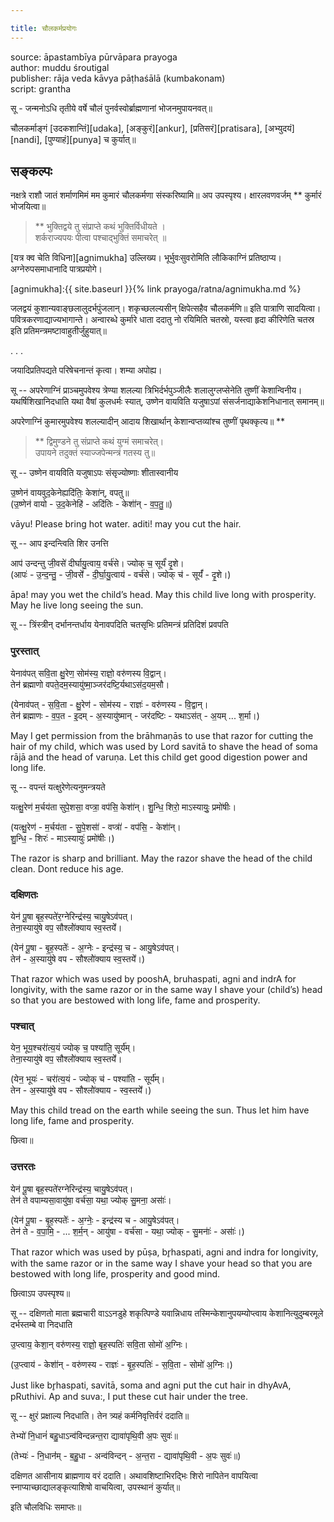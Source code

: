 ```yaml
---

title: चौलकर्मप्रयोगः 
---
```




source: āpastambīya pūrvāpara prayoga  
author: muddu śroutigal  
publisher: rāja veda kāvya pāṭhaśālā (kumbakonam)  
script: grantha




सू - जन्मनोऽधि तृतीये वर्षे चौलं पुनर्वस्वोर्ब्राह्मणानां भोजनमुपायनवत्॥ 

चौलकर्माङ्गं [उदकशान्तिं][udaka], [अङ्कुरं][ankur], [प्रतिसरं][pratisara], [अभ्युदयं][nandi], [पुण्याहं][punya] च कुर्यात्॥ 


## सङ्कल्पः

नक्षत्रे राशौ जातं शर्माणमिमं मम कुमारं चौलकर्मणा संस्करिष्यामि॥ अप उपस्पृश्य। क्षारलवणवर्जम् ** कुर्मारं भोजयित्वा॥ 

> ** भुक्तिद्वये तु संप्राप्ते कथं भुक्तिर्विधीयते ।  
> शर्कराज्यपयः पीत्वा पश्चाद्भुक्तिं समाचरेत् ॥ 

[यत्र क्व चेति विधिना][agnimukha] उल्लिख्य। भूर्भुवःसुवरोमिति लौकिकाग्निं प्रतिष्ठाप्य। अग्नेरुपसमाधानादि पात्रप्रयोगे। 

[agnimukha]:{{ site.baseurl }}{% link prayoga/ratna/agnimukha.md %}

जलद्वयं कुशान्यवाङ्छलालुदर्भपुंजलान्। शकृच्छलल्यसीन् क्षिपेत्सहैव चौलकर्मणि॥ इति पात्राणि सादयित्वा। पवित्रकरणाद्याज्यभागान्ते। 
अन्वारब्धे कुर्मारे धाता ददातु नो रयिमिति चतस्रो, यस्त्वा हृदा कीरिणेति चतस्र इति प्रतिमन्त्रमष्टावाहुतीर्जुहुयात्॥ 

. . . 

जयादिप्रतिपद्यते परिषेचनान्तं कृत्वा। शम्या अपोह्य। 

सू -- अपरेणाग्निं प्राञ्चमुपवेश्य त्रेण्या शलल्या त्रिभिर्दर्भपुञ्जीलैः शलालुग्लप्सेनेति तुष्णीं केशान्विनीय। 
यथर्षिशिखानिदधाति यथा वैषां कुलधर्मः स्यात्, उष्णेन वायविति यजुषाऽपां संसर्जनाद्याकेशनिधानात् समानम्॥ 

अपरेणाग्निं कुमारमुपवेश्य शलल्यादीन् आदाय शिखार्थान् केशान्वप्तव्यांश्च तुष्णीं पृथक्कृत्य॥ ** 

> ** द्विमुण्डने तु संप्राप्ते कथं युग्मं समाचरेत्।  
> उपायने तदुक्तं स्याज्जपेन्मन्त्रं गतस्य तु॥ 

सू -- उष्णेन वायविति यजुषाऽपः संसृज्योष्णाः शीतास्वानीय

उ॒ष्णेन॑ वायवुद॒केनेह्यदि॑तिः॒ केशा॑न्, वपतु॥  
(उ॒ष्णेन॑ वायो - उ॒द॒केनेहि॑ - अदि॑तिः - केशा॑॑न् - व॒प॒तु॒॥) 

vāyu! Please bring hot water. aditi! may you cut the hair.


सू -- आप इन्दन्त्विति शिर उनत्ति 

आप॑ उन्दन्तु जी॒वसे॑ दीर्घायु॒त्वाय॒ वर्च॑से। ज्योक् च॒ सूर्यं॑ दृ॒शे।  
(आपः॑ - उ॒न्द॒न्तु॒ - जी॒वसे॑॑ - दी॒र्घा॒यु॒त्वाय॑ - वर्च॑से। ज्योक् च॑ - सूर्यं॑॑ - दृ॒शे।)

āpa! may you wet the child’s head. May this child live long with prosperity. 
May he live long seeing the sun.


सू -- त्रिंस्त्रीन् दर्भानन्तर्धाय येनावपदिति चतसृभिः प्रतिमन्त्रं प्रतिदिशं प्रवपति 

### पुरस्तात्

येनाव॑पत् सवि॒ता क्षु॒रेण॒ सोम॑स्य॒ राज्ञो॒ वरु॑णस्य वि॒द्वान्।  
तेन॑ ब्रह्माणो वपते॒दम॒स्यायु॑ष्मा॒ञ्जर॑दष्टि॒र्यथाऽस॑द॒यम॒सौ।

(येनाव॑पत् - स॒वि॒ता - क्षु॒रेण॑ - सोम॑स्य - राज्ञः॑ - वरु॑णस्य - वि॒द्वान्।  
तेन॑ ब्रह्माणः - व॒प॒त - इ॒दम् - अ॒स्यायु॑ष्मान् - जर॑दष्टिः - यथाऽस॑त् - अ॒यम् ... श॒र्मा।)

May I get permission from the brāhmaṇās to use that razor for cutting the hair of my child, 
which was used by Lord savitā to shave the head of soma rājā and the head of varuṇa. Let this child get good digestion power and long life.


सू -- वपन्तं यत्क्षुरेणेत्यनुमन्त्रयते 

यत्क्षु॒रेण॑ म॒र्चय॑ता सुपे॒शसा॒ वप्त्रा॒ वप॑सि॒ केशा॑॑न्। शु॒न्धि॒ शिरो॒ माऽस्यायुः॒ प्रमो॑षीः।

(यत्क्षु॒रेण॑ - म॒र्चय॑ता - सु॒पे॒शसा॑॑ - वप्त्रा॑॑ - वप॑सि॒ - केशा॑॑न्।  
शु॒न्धि॒ - शिरः॑ - माऽस्यायुः॑ प्रमो॑षीः।)

The razor is sharp and brilliant. 
May the razor shave the head of the child clean. 
Dont reduce his age.


### दक्षिणतः

येन॑ पू॒षा बृह॒स्पते॑र॒ग्नेरिन्द्र॑स्य॒ चायु॒षेऽव॑पत्।  
तेना॒स्यायु॑षे वप॒ सौश्लो॑॑क्याय स्व॒स्तये॑॑। 

(येन॑ पू॒षा - बृ॒ह॒स्पतेः॑॑ - अ॒ग्नेः - इन्द्र॑स्य॒ च - आयु॒षेऽव॑पत्।  
तेन॑ - अ॒स्यायु॑षे वप - सौश्लो॑॑क्याय स्व॒स्तये॑॑।)

That razor which was used by pooshA, bruhaspati, agni and indrA for longivity, with the same razor or in the same way I shave your (child’s) head so that you are bestowed with long life, fame and prosperity.


### पश्चात्

येन॒ भूय॒श्चरा॑॑त्य॒यं ज्योक् च॒ पश्या॑ति॒ सूर्य॑॑म्।  
तेना॒स्यायु॑षे वप॒ सौश्लो॑॑क्याय स्व॒स्तये॑॑। 

(येन॒ भूयः॑ - चरा॑॑त्य॒यं - ज्योक् च॑ - पश्या॑ति - सूर्य॑॑म्।  
तेन - अ॒स्यायु॑षे वप - सौश्लो॑॑क्याय - स्व॒स्तये॑॑।)

May this child tread on the earth while seeing the sun. 
Thus let him have long life, fame and prosperity.


छित्वा॥

### उत्तरतः

येन॑ पू॒षा बृह॒स्पते॑रग्नेरिन्द्र॑स्य॒ चायु॒षेऽव॑पत्।  
तेन॑ ते वपाम्यसा॒वायु॑षा॒ वर्च॑सा॒ यथा॒ ज्योक् सु॒मना॒ असाः॑॑। 

(येन॑ पू॒षा - बृ॒ह॒स्पतेः॑॑ - अ॒ग्नेः॒ - इन्द्र॑स्य च - आयु॒षेऽव॑पत्।  
तेन॑ ते - व॒पा॒मि॒ - ... श॒र्म॒न् - आयु॑षा - वर्च॑सा - यथा॒ ज्योक् - सु॒मनाः॑॑ - असाः॑॑।)

That razor which was used by pūṣa, br̥haspati, agni and indra for longivity, 
with the same razor or in the same way I shave your head 
so that you are bestowed with long life, prosperity and good mind.


छित्वाऽप उपस्पृश्य॥ 

सू -- दक्षिणतो माता ब्रह्मचारी वाऽऽनडुहे शकृत्पिण्डे यवान्निधाय तस्मिन्केशानुपयम्योप्त्वाय केशानित्युदुम्बरमूले दर्भस्तम्बे वा निदधाति 

उ॒प्त्वाय॒ केशा॒न् वरु॑णस्य॒ राज्ञो॒ बृह॒स्पतिः॑ सवि॒ता सोमो॑ अ॒ग्निः। 

(उ॒प्त्वाय॑ - केशा॑॑न् - वरु॑णस्य - राज्ञः॑ - बृ॒ह॒स्पतिः॑ - स॒वि॒ता - सोमो॑ अ॒ग्निः।)

Just like br̥haspati, savitā, soma and agni put the cut hair in dhyAvA, pRuthivi.
Ap and suva:, I put these cut hair under the tree. 


सू -- क्षुरं प्रक्षाल्य निदधाति। तेन त्र्यहं कर्मनिवृत्तिर्वरं ददाति॥ 

तेभ्यो॑ नि॒धानं॑ बहु॒धाऽन्व॑विन्दन्नन्त॒रा द्यावा॑पृथि॒वी अ॒पः सुवः॑॥

(तेभ्यः॑ - नि॒धान॑॑म् - ब॒हु॒धा - अन्व॑विन्दन् - अ॒न्त॒रा - द्यावा॑पृथि॒वी - अ॒पः सुवः॑॥)

दक्षिणत आसीनाय ब्राह्मणाय वरं ददाति। अथावशिष्टाभिरद्भिः शिरो नापितेन वापयित्वा स्नाप्याच्छाद्यालङ्कृत्याशिषो वाचयित्वा, उपस्थानं कुर्यात्॥ 

इति चौलविधिः समाप्तः॥ 


